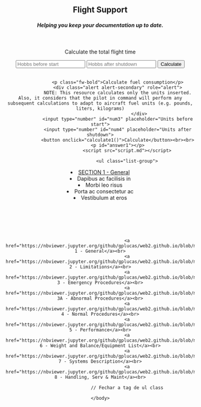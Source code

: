 <html lang="en">
	<body style="text-align:center;">
        <h2>Flight Support</h2>
	<h5>Helping you keep your documentation up to date.</h5><br>
	<link href="https://cdn.jsdelivr.net/npm/bootstrap@5.0.0-beta1/dist/css/bootstrap.min.css" rel="stylesheet" integrity="sha384-giJF6kkoqNQ00vy+HMDP7azOuL0xtbfIcaT9wjKHr8RbDVddVHyTfAAsrekwKmP1" crossorigin="anonymous">
				 <p class="fw-bold">Calculate the total flight time</p>
		      		 <input type="number" id="num1" placeholder="Hobbs before start">
				 <input type="number" id="num2" placeholder="Hobbs after shutdown">
				 <button onclick="calculate0()">Calculate</button><br><br>
				 <p id="answer0"></p>

				 <p class="fw-bold">Calculate fuel consumption</p>
				 <div class="alert alert-secondary" role="alert">
  				 NOTE: This resource calculates only the units inserted. Also, it considers that the pilot in command will perform any subsequent calculations to adapt to aircraft fuel units (e.g. pounds, liters, kilograms)
                                 </div>
				 <input type="number" id="num3" placeholder="Units before start">
				 <input type="number" id="num4" placeholder="Units after shutdown">
				 <button onclick="calculate1()">Calculate</button><br><br>
				 <p id="answer1"></p>
			         	<script src="script.md"></script>
						
						<ul class="list-group">
  <li class="list-group-item"><a href="https://nbviewer.jupyter.org/github/gplucas/web2.github.io/blob/main/g58/s1_general.pdf">SECTION 1 - General</a></li>
  <li class="list-group-item">Dapibus ac facilisis in</li>
  <li class="list-group-item">Morbi leo risus</li>
  <li class="list-group-item">Porta ac consectetur ac</li>
  <li class="list-group-item">Vestibulum at eros</li><br><br><br><br><br>

						
						<a href="https://nbviewer.jupyter.org/github/gplucas/web2.github.io/blob/main/g58/s1_general.pdf">SECTION 1 - General</a><br>
						<a href="https://nbviewer.jupyter.org/github/gplucas/web2.github.io/blob/main/g58/s2_limitations.pdf">SECTION 2 - Limitations</a><br>
						<a href="https://nbviewer.jupyter.org/github/gplucas/web2.github.io/blob/main/g58/s3_emergency_procedures.pdf">SECTION 3 - Emergency Procedures</a><br>
						<a href="https://nbviewer.jupyter.org/github/gplucas/web2.github.io/blob/main/g58/s3a_abnormal_procedures.pdf">SECTION 3A - Abnormal Procedures</a><br>
						<a href="https://nbviewer.jupyter.org/github/gplucas/web2.github.io/blob/main/g58/s4_normal_procedures.pdf">SECTION 4 - Normal Procedures</a><br>
						<a href="https://nbviewer.jupyter.org/github/gplucas/web2.github.io/blob/main/g58/s5_performance.pdf">SECTION 5 - Performance</a><br>
						<a href="https://nbviewer.jupyter.org/github/gplucas/web2.github.io/blob/main/g58/s6_weight_and_balance_and_equipment_list.pdf">SECTION 6 - Weight and Balance/Equipment List</a><br>
						<a href="https://nbviewer.jupyter.org/github/gplucas/web2.github.io/blob/main/g58/s7_system_description.pdf">SECTION 7 - Systems Description</a><br>
						<a href="https://nbviewer.jupyter.org/github/gplucas/web2.github.io/blob/main/g58/s8_handling_serv_%26_maint.pdf">SECTION 8 - Handling, Serv & Maint</a><br>
						
						// Fechar a tag de ul class
						
	</body>
</html>
